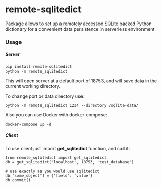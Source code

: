 # remote-sqlitedict
Package allows to set up a remotely accessed SQLite backed Python dictionary for a convenient data persistence in serverless environment

### Usage

##### Server

    pip install remote-sqlitedict
    python -m remote_sqlitedict
    
This will open server at a default port of 18753, and will save data in the current working directory.

To change port or data directory use:

    python -m remote_sqlitedict 1234 --directory /sqlite-data/

Also you can use Docker with docker-compose:
    
    docker-compose up -d
 
##### Client

To use client just import **get_sqlitedict** function, and call it:

    from remote_sqlitedict import get_sqlitedict
    db = get_sqlitedict('localhost', 18753, 'test_database')
    
    # use exactly as you would use sqlitedict
    db['some_object'] = {'field': 'value'}
    db.commit()